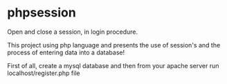 # phpsession
Open and close a session, in login procedure.


This project using php language and presents the use of session's and 
the process of entering data into a database! 

First of all, create a mysql database and then from your apache server
run localhost/register.php file
